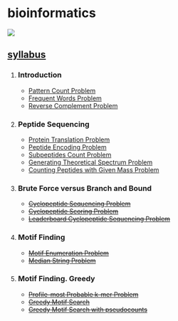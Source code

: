 # bioinformatics 
![](http://schoolleaver.nz/media/k2/items/cache/269b36e876e375e05083f78293992209_M.jpg)

## [syllabus](https://stepik.org/course/45305/syllabus)

1. ### Introduction

    - [Pattern Count Problem](1.Introduction/PatternCountProblem.py)
    - [Frequent Words Problem](1.Introduction/FrequentWordsProblem.py)
    - [Reverse Complement Problem](1.Introduction/ReverseComplementProblem.py)
2. ### Peptide Sequencing

    - [Protein Translation Problem](2.PeptideSequencing/ProteinTranslationProblem.py)
    - [Peptide Encoding Problem](2.PeptideSequencing/PeptideEncodingProblem.py)
    - [Subpeptides Count Problem](2.PeptideSequencing/SubpeptidesCountProblem.py)
    - [Generating Theoretical Spectrum Problem](2.PeptideSequencing/GeneratingTheoreticalSpectrumProblem.py)
    - [Counting Peptides with Given Mass Problem](2.PeptideSequencing/CountingPeptidesWithGivenMassProblem.py)
3. ### Brute Force versus Branch and Bound
  
    - [~~Cyclopeptide Sequencing Problem~~](./3.BruteForce/CyclopeptideSequencingProblem.py)
    - [~~Cyclopeptide Scoring Problem~~](./3.BruteForce/CyclopeptideScoringProblem.py)
    - [~~Leaderboard Cyclopeptide Sequencing Problem~~](./3.BruteForce/LeaderboardCyclopeptideSequencingProblem.py)
4. ### Motif Finding

    - [~~Motif Enumeration Problem~~](./4.Motif%20Finding/MotifEnumerationProblem.py)
    - [~~Median String Problem~~](./4.Motif%20Finding/MedianStringProblem.py)
5. ### Motif Finding. Greedy

    - [~~Profile-most Probable k-mer Problem~~](./5.Motif%20Finding.%20Greedy/Profile-mostProbable_k-merProblem.py) 
    - [~~Greedy Motif Search~~](./5.Motif%20Finding.%20Greedy/GreedyMotifSearch.py)
    - [~~Greedy Motif Search with pseudocounts~~](./5.Motif%20Finding.%20Greedy/GreedyMotifSearch_with_pseudocounts.py)

